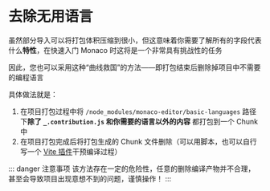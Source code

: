 # 去除无用语言

虽然部分导入可以将打包体积压缩到很小，但这意味着你需要了解所有的字段代表什么**特性**，在快速入门 Monaco 时这将是一个非常具有挑战性的任务

因此，您也可以采用这种“曲线救国”的方法——即打包结束后删除掉项目中不需要的编程语言

具体做法就是：
1. 在项目打包过程中将 `/node_modules/monaco-editor/basic-languages` 路径下**除了 `_.contribution.js` 和你需要的语言以外的内容** 都打包到一个 Chunk 中
2. 在项目打包完成后将打包生成的 Chunk 文件删除（可以用脚本，也可以自行写一个 [Vite 插件][]干预编译过程）

::: danger 注意事项
该方法存在一定的危险性，任意的删除编译产物并不合理，甚至会导致项目出现意想不到的问题，谨慎操作！
:::

[Vite 插件]: https://github.com/zhangyangeng/vite-plugin-delete-statics-files